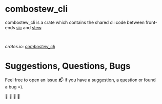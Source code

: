 # combostew_cli

combostew_cli is a crate which contains the shared cli code between front-ends
[sic](https://github.com/foresterre/sic) and [stew](https://github.com/foresterre/stew).

<br>

_crates.io: [combostew_cli](https://crates.io/crates/combostew_cli)_

# Suggestions, Questions, Bugs

Feel free to open an issue :mailbox_with_mail: if you have a suggestion, a question or found a bug =).

:guitar: :trumpet: :violin: :saxophone:
